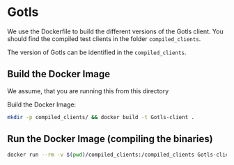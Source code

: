 # Gotls

We use the Dockerfile to build the different versions of the Gotls client.
You should find the compiled test clients in the folder `compiled_clients`.

The version of Gotls can be identified in the `compiled_clients`.

## Build the Docker Image

We assume, that you are running this from this directory

Build the Docker Image:
```bash
mkdir -p compiled_clients/ && docker build -t Gotls-client .
```

## Run the Docker Image (compiling the binaries)

```bash
docker run --rm -v $(pwd)/compiled_clients:/compiled_clients Gotls-client
```